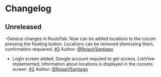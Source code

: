 # Changelog

## Unreleased
-General changes in RouteTab. Now can be added locations to the cocom pressing the floating button. Locations can be removed dismissing them, confirmation requiered. [#3](https://github.com/SAngelCuadrosV/ac-flutter-poc/pull/3)
Author: [@RojasVSantiago](https://github.com/RojasVSantiago)
- Login screen added, Google account required to get access. ListView implemented, information about locations is displayed in the cocoms screen. [#2](https://github.com/SAngelCuadrosV/ac-flutter-poc/pull/2)
Author: [@RojasVSantiago](https://github.com/RojasVSantiago)
